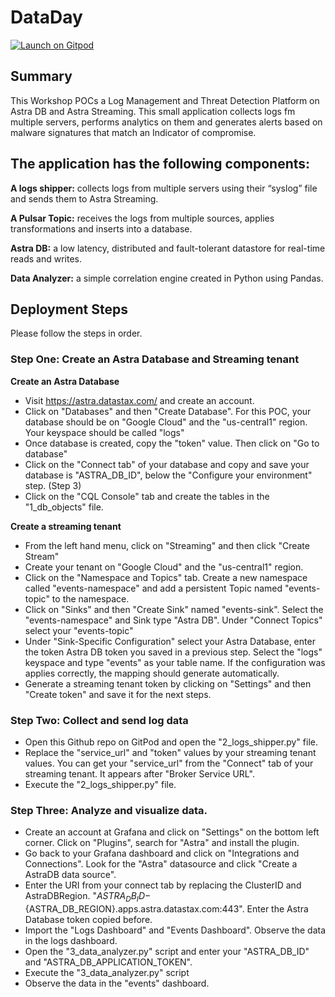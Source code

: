 # DataDay

<a href="https://gitpod.io/#https://github.com/rickdat/DataDay-Producer">
  <img
    src="https://img.shields.io/badge/Contribute%20with-Gitpod-908a85?logo=gitpod"
    alt="Launch on Gitpod"
  />
</a>

## Summary
This Workshop POCs a Log Management and Threat Detection Platform on Astra DB and Astra Streaming. This small application collects logs fm multiple servers, performs analytics on them and  generates alerts based on malware signatures that match an Indicator of compromise. 

## The application has the following components:

**A logs shipper:** collects logs from multiple servers using their “syslog” file and sends them to Astra Streaming.

**A Pulsar Topic:** receives the logs from multiple sources, applies transformations and inserts into a database.

**Astra DB:** a low latency, distributed and fault-tolerant datastore for real-time reads and writes.

**Data Analyzer:** a simple correlation engine created in Python using Pandas.

## Deployment Steps
Please follow the steps in order.

### Step One: Create an Astra Database and Streaming tenant
**Create an Astra Database**
- Visit https://astra.datastax.com/ and create an account.
- Click on "Databases" and then "Create Database". For this POC, your database should be on "Google Cloud" and the "us-central1" region. Your keyspace should be called "logs"
- Once database is created, copy the "token" value. Then click on "Go to database"
- Click on the "Connect tab" of your database and copy and save your database is "ASTRA_DB_ID", below the "Configure your environment" step. (Step 3)
- Click on the "CQL Console" tab and create the tables in the "1_db_objects" file.

**Create a streaming tenant**
- From the left hand menu, click on "Streaming" and then click "Create Stream"
- Create your tenant on "Google Cloud" and the "us-central1" region.
- Click on the "Namespace and Topics" tab. Create a new namespace called "events-namespace" and add a persistent Topic named "events-topic" to the namespace.
- Click on "Sinks" and then "Create Sink" named "events-sink". Select the "events-namespace" and Sink type "Astra DB". Under "Connect Topics" select your "events-topic"
- Under "Sink-Specific Configuration" select your Astra Database, enter the token Astra DB token you saved in a previous step. Select the "logs" keyspace and type "events" as your table name. If the configuration was applies correctly, the mapping should generate automatically.
- Generate a streaming tenant token by clicking on "Settings" and then "Create token" and save it for the next steps.

### Step Two: Collect and send log data
- Open this Github repo on GitPod and open the "2_logs_shipper.py" file.
- Replace the "service_url" and "token" values by your streaming tenant values. You can get your "service_url" from the "Connect" tab of your streaming tenant. It appears after "Broker Service URL".
- Execute the "2_logs_shipper.py" file.

### Step Three: Analyze and visualize data.
- Create an account at Grafana and click on "Settings" on the bottom left corner. Click on "Plugins", search for "Astra" and install the plugin.
- Go back to your Grafana dashboard and click on "Integrations and Connections". Look for the "Astra" datasource and click "Create a AstraDB data source".
- Enter the URI from your connect tab by replacing the ClusterID and AstraDBRegion. "${ASTRA_DB_ID}-${ASTRA_DB_REGION}.apps.astra.datastax.com:443". Enter the Astra Database token copied before.
- Import the "Logs Dashboard" and "Events Dashboard". Observe the data in the logs dashboard.
- Open the "3_data_analyzer.py" script and enter your "ASTRA_DB_ID" and "ASTRA_DB_APPLICATION_TOKEN".
- Execute the "3_data_analyzer.py" script
- Observe the data in the "events" dashboard.

